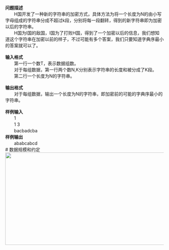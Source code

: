 <div id="pcont1" style="margin-top:20px; display:block;">
<div class="pdcont"><b>问题描述</b><b></b><br/>
　　H国开发了一种新的字符串的加密方式，具体方法为将一个长度为N的由小写字母组成的字符串分成不超过k段，分别将每一段翻转，得到的新字符串即为加密以后的字符串。<br/>
　　H国为I国的敌国，I国为了打败H国，得到了一个加密以后的信息，我们想知道这个字符串在加密以前的样子，不过可能有多个答案，我们只要知道字典序最小的答案就可以了。<br/>
<br/>
<b>输入格式</b><b></b><br/>
　　第一行一个数T，表示数据组数。<br/>
　　对于每组数据，第一行两个数N,K分别表示字符串的长度和被分成了K段。<br/>
　　第二行一个长度为N的字符串。<br/>
<br/>
<b>输出格式</b><b></b><br/>
　　对于每组数据，输出一个长度为N的字符串，即加密前的可能的字典序最小的字符串。<br/>
<br/>
<b>样例输入</b><b></b><br/>
　　1<br/>
　　1 3<br/>
　　bacbadcba<br/>
<b>样例输出</b><b></b><br/>
　　ababcabcd</div>
# 数据规模和约定

<div class="pdcont"><img src="source/tsinsen/A1340/img/aHR0cDovL3d3dy50c2luc2VuLmNvbS9SZXF1aXJlRmlsZS5kbz9maWQ9MkZKNDI1bWg=.do" width="665" height="294"/></div>

</div>